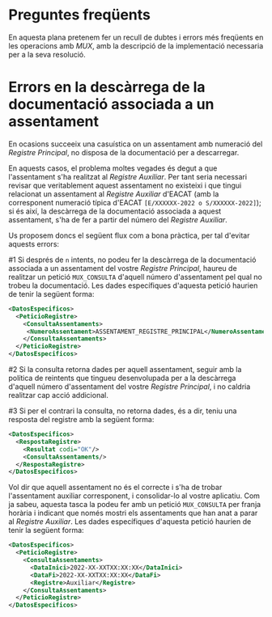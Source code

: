 # Preguntes freqüents

En aquesta plana pretenem fer un recull de dubtes i errors més freqüents en les operacions amb *MUX*, amb la descripció de la implementació necessaria per a la seva resolució.

# Errors en la descàrrega de la documentació associada a un assentament

En ocasions succeeix una casuística on un assentament amb numeració del *Registre Principal*, no disposa de la documentació per a descarregar. 

En aquests casos, el problema moltes vegades és degut a que l'assentament s'ha realitzat al *Registre Auxiliar*. Per tant seria necessari revisar que veritablement aquest assentament no existeixi i que tingui relacionat un assentament al *Registre Auxiliar* d'EACAT (amb la corresponent numeració típica d'EACAT `[E/XXXXXX-2022 o S/XXXXXX-2022]`); si és així, la descàrrega de la documentació associada a aquest assentament, s'ha de fer a partir del número del *Registre Auxiliar*.

Us proposem doncs el següent flux com a bona pràctica, per tal d'evitar aquests errors:

#1 Si després de `n` intents, no podeu fer la descàrrega de la documentació associada a un assentament del vostre *Registre Principal*, haureu de realitzar un petició `MUX_CONSULTA` d'aquell número d'assentament pel qual no trobeu la documentació. Les dades específiques d'aquesta petició haurien de tenir la següent forma:

```xml
<DatosEspecificos>
  <PeticioRegistre>
    <ConsultaAssentaments>
     <NumeroAssentament>ASSENTAMENT_REGISTRE_PRINCIPAL</NumeroAssentament>
    </ConsultaAssentaments>
  </PeticioRegistre>
</DatosEspecificos>
```

#2 Si la consulta retorna dades per aquell assentament, seguir amb la política de reintents que tingueu desenvolupada per a la descàrrega d'aquell número d'assentament del vostre *Registre Principal*, i no caldria realitzar cap acció addicional.

#3 Si per el contrari la consulta, no retorna dades, és a dir, teniu una resposta del registre amb la següent forma:

```xml
<DatosEspecificos>
  <RespostaRegistre>
    <Resultat codi="OK"/>
    <ConsultaAssentaments/>
  </RespostaRegistre>
</DatosEspecificos>
```

Vol dir que aquell assentament no és el correcte i s'ha de trobar l'assentament auxiliar corresponent, i consolidar-lo al vostre aplicatiu. Com ja sabeu, aquesta tasca la podeu fer amb un petició `MUX_CONSULTA` per franja horària i indicant que només mostri els assentaments que han anat a parar al *Registre Auxiliar*. Les dades específiques d'aquesta petició haurien de tenir la següent forma:

```xml
<DatosEspecificos>
  <PeticioRegistre>
    <ConsultaAssentaments>
      <DataInici>2022-XX-XXTXX:XX:XX</DataInici>
      <DataFi>2022-XX-XXTXX:XX:XX</DataFi>
      <Registre>Auxiliar</Registre>
    </ConsultaAssentaments>
  </PeticioRegistre>
</DatosEspecificos>
```
